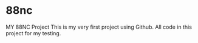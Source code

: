 # 88nc
MY 88NC Project
This is my very first project using Github.
All code in this project for my testing.
